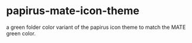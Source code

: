 # papirus-mate-icon-theme

a green folder color variant of the papirus icon theme to match the MATE green color.
